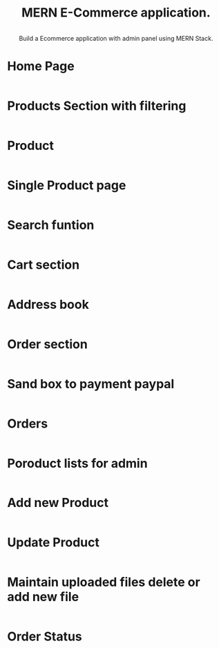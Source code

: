 <div>
  <div>
    <h1 style="text-align: center;">MERN E-Commerce application.</h1>
    <div style="display: flex; justify-content: center">
      <img src="./readme/images/typescript.svg" alt="" />
      <img src="./readme/images/react.svg" alt="" />
      <img src="./readme/images/tailwind.svg" alt="" />
      <img src="./readme/images/mongodb.svg" alt="" />
      <img src="./readme/images/shadcn.svg" alt="" />
    </div>
    <p style="font-size: 14px; text-align: center; margin-top: 15px; margin-bottom:4px;">
      Build a Ecommerce application with admin panel using MERN Stack.
    </p>
  </div>

  <div>
	<h1>Home Page</h1>
    <img src="./README/screenshots/home.png" alt=""/>
  </div>
  
  <div>
	<h1>Products Section with filtering</h1>
    <img src="./README/screenshots/products.png" alt=""/>
  </div>

  <div>
	<h1>Product</h1>
    <img src="./README/screenshots/product.png" alt=""/>
  </div>

  <div>
	<h1>Single Product page</h1>
    <img src="./README/screenshots/sProduct.png" alt=""/>
  </div>

  <div>
	<h1>Search funtion</h1>
    <img src="./README/screenshots/search.png" alt=""/>
  </div>

  <div>
	<h1>Cart section</h1>
    <img src="./README/screenshots/cart.png" alt=""/>
  </div>
  
  <div>
	<h1>Address book</h1>
    <img src="./README/screenshots/address book.png" alt=""/>
  </div>

  
  <div>
	<h1>Order section</h1>
    <img src="./README/screenshots/order.png" alt=""/>
  </div>

  <div>
	<h1>Sand box to payment paypal</h1>
    <img src="./README/screenshots/paypal.png" alt=""/>
  </div>

  <div>
	<h1>Orders</h1>
    <img src="./README/screenshots/orders.png" alt=""/>
  </div>

  <div>
	<h1>Poroduct lists for admin</h1>
    <img src="./README/screenshots/added-prodcut.png" alt=""/>
  </div>

  <div>
	<h1>Add new Product</h1>
    <img src="./README/screenshots/add-product.png" alt=""/>
  </div>

  <div>
	<h1>Update Product</h1>
    <img src="./README/screenshots/update.png" alt=""/>
  </div>

  <div>
	<h1>Maintain uploaded files delete or add new file</h1>
    <img src="./README/screenshots/update-poroduct.PNG" alt=""/>
  </div>

  <div>
	<h1>Order Status</h1>
    <img src="./README/screenshots/order-status.png" alt=""/>
  </div>



  <div></div>
</div>
